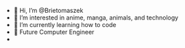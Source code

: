 - 🌼 Hi, I’m @Brietomaszek
- 👀 I’m interested in anime, manga, animals, and technology
- 🌱 I’m currently learning how to code 
- 📗 Future Computer Engineer
- 

<!---
Brietomaszek/Brietomaszek is a ✨ special ✨ repository because its `README.md` (this file) appears on your GitHub profile.
You can click the Preview link to take a look at your changes.
--->
